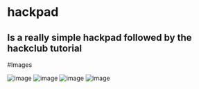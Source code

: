 # hackpad
Is a really simple hackpad followed by the hackclub tutorial
-----------------------------------------------------------------------
#Images

![image](https://github.com/user-attachments/assets/06113bb2-679e-4bcc-8c1b-e5d2a4c81aa0)
![image](https://github.com/user-attachments/assets/c7d267bf-55b0-4347-845a-7ce4f7d103bb)
![image](https://github.com/user-attachments/assets/4b81bbba-2194-4a02-aff3-a2f699a8df42)
![image](https://github.com/user-attachments/assets/9015e3d2-c73d-4586-bc17-0980e1da6b51)




